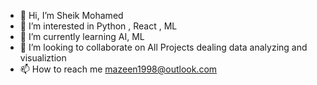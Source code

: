- 👋 Hi, I’m Sheik Mohamed
- 👀 I’m interested in Python , React , ML
- 🌱 I’m currently learning AI, ML 
- 💞️ I’m looking to collaborate on All Projects dealing data analyzing and visualiztion
- 📫 How to reach me mazeen1998@outlook.com

<!---
mazeen1998/mazeen1998 is a ✨ special ✨ repository because its `README.md` (this file) appears on your GitHub profile.
You can click the Preview link to take a look at your changes.
--->
